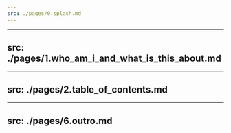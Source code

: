 ```yaml
---
src: ./pages/0.splash.md
---
```


---
src: ./pages/1.who_am_i_and_what_is_this_about.md
---

---
src: ./pages/2.table_of_contents.md
---

---
src: ./pages/6.outro.md
---